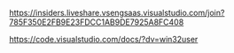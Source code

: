https://insiders.liveshare.vsengsaas.visualstudio.com/join?785F350E2FB9E23FDCC1AB9DE7925A8FC408


https://code.visualstudio.com/docs/?dv=win32user

